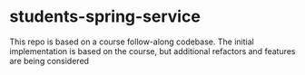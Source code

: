 # students-spring-service

This repo is based on a course follow-along codebase. The initial implementation is based on the course, but additional refactors and features are being considered

